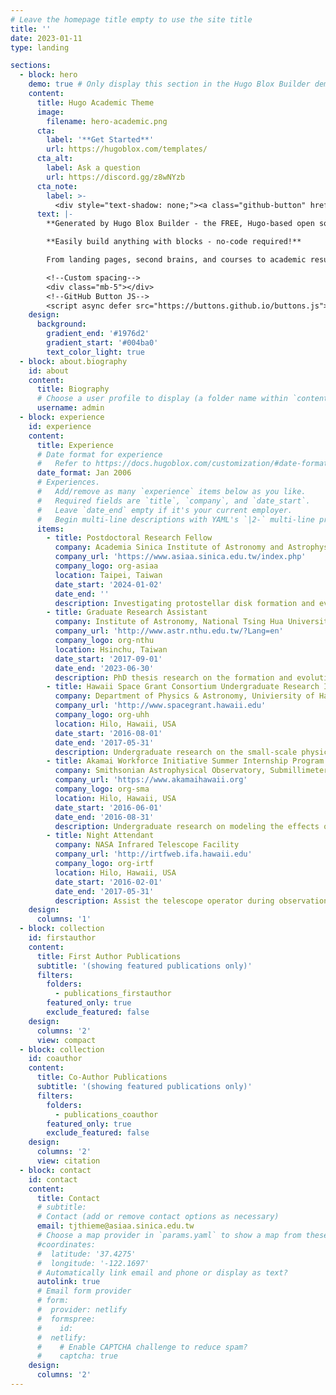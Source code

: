 ```yaml
---
# Leave the homepage title empty to use the site title
title: ''
date: 2023-01-11
type: landing

sections:
  - block: hero
    demo: true # Only display this section in the Hugo Blox Builder demo site
    content:
      title: Hugo Academic Theme
      image:
        filename: hero-academic.png
      cta:
        label: '**Get Started**'
        url: https://hugoblox.com/templates/
      cta_alt:
        label: Ask a question
        url: https://discord.gg/z8wNYzb
      cta_note:
        label: >-
          <div style="text-shadow: none;"><a class="github-button" href="https://github.com/HugoBlox/hugo-blox-builder" data-icon="octicon-star" data-size="large" data-show-count="true" aria-label="Star">Star Hugo Blox Builder</a></div><div style="text-shadow: none;"><a class="github-button" href="https://github.com/HugoBlox/theme-academic-cv" data-icon="octicon-star" data-size="large" data-show-count="true" aria-label="Star">Star the Academic template</a></div>
      text: |-
        **Generated by Hugo Blox Builder - the FREE, Hugo-based open source website builder trusted by 500,000+ sites.**

        **Easily build anything with blocks - no-code required!**

        From landing pages, second brains, and courses to academic resumés, conferences, and tech blogs.

        <!--Custom spacing-->
        <div class="mb-5"></div>
        <!--GitHub Button JS-->
        <script async defer src="https://buttons.github.io/buttons.js"></script>
    design:
      background:
        gradient_end: '#1976d2'
        gradient_start: '#004ba0'
        text_color_light: true
  - block: about.biography
    id: about
    content:
      title: Biography
      # Choose a user profile to display (a folder name within `content/authors/`)
      username: admin
  - block: experience
    id: experience
    content:
      title: Experience
      # Date format for experience
      #   Refer to https://docs.hugoblox.com/customization/#date-format
      date_format: Jan 2006
      # Experiences.
      #   Add/remove as many `experience` items below as you like.
      #   Required fields are `title`, `company`, and `date_start`.
      #   Leave `date_end` empty if it's your current employer.
      #   Begin multi-line descriptions with YAML's `|2-` multi-line prefix.
      items:
        - title: Postdoctoral Research Fellow
          company: Academia Sinica Institute of Astronomy and Astrophysics
          company_url: 'https://www.asiaa.sinica.edu.tw/index.php'
          company_logo: org-asiaa
          location: Taipei, Taiwan
          date_start: '2024-01-02'
          date_end: ''
          description: Investigating protostellar disk formation and evolution. (Supervised by Dr. Hsi-Wei Yen)
        - title: Graduate Research Assistant
          company: Institute of Astronomy, National Tsing Hua University
          company_url: 'http://www.astr.nthu.edu.tw/?Lang=en'
          company_logo: org-nthu
          location: Hsinchu, Taiwan
          date_start: '2017-09-01'
          date_end: '2023-06-30'
          description: PhD thesis research on the formation and evolution of protostellar disks via Keplerian rotation, streamers, and non-ideal MHD. (Advised by Dr. Shih-Ping Lai)
        - title: Hawaii Space Grant Consortium Undergraduate Research Internship
          company: Department of Physics & Astronomy, Univiersity of Hawaii at Hilo
          company_url: 'http://www.spacegrant.hawaii.edu'
          company_logo: org-uhh
          location: Hilo, Hawaii, USA
          date_start: '2016-08-01'
          date_end: '2017-05-31'
          description: Undergraduate research on the small-scale physical properties of nebulae in nearby disk galaxies. (Advised by Dr. René Pierre Martin)
        - title: Akamai Workforce Initiative Summer Internship Program
          company: Smithsonian Astrophysical Observatory, Submillimeter Array
          company_url: 'https://www.akamaihawaii.org'
          company_logo: org-sma
          location: Hilo, Hawaii, USA
          date_start: '2016-06-01'
          date_end: '2016-08-31'
          description: Undergraduate research on modeling the effects of magnetic fields on gravitational collapse. (Advised by Dr. Ramprassad Rao)
        - title: Night Attendant
          company: NASA Infrared Telescope Facility
          company_url: 'http://irtfweb.ifa.hawaii.edu'
          company_logo: org-irtf
          location: Hilo, Hawaii, USA
          date_start: '2016-02-01'
          date_end: '2017-05-31'
          description: Assist the telescope operator during observations on Mauna Kea. 
    design:
      columns: '1'
  - block: collection
    id: firstauthor
    content:
      title: First Author Publications
      subtitle: '(showing featured publications only)'
      filters:
        folders:
          - publications_firstauthor
        featured_only: true
        exclude_featured: false
    design:
      columns: '2'
      view: compact
  - block: collection
    id: coauthor
    content:
      title: Co-Author Publications
      subtitle: '(showing featured publications only)'
      filters:
        folders:
          - publications_coauthor
        featured_only: true
        exclude_featured: false
    design:
      columns: '2'
      view: citation
  - block: contact
    id: contact
    content:
      title: Contact
      # subtitle:
      # Contact (add or remove contact options as necessary)
      email: tjthieme@asiaa.sinica.edu.tw
      # Choose a map provider in `params.yaml` to show a map from these coordinates
      #coordinates:
      #  latitude: '37.4275'
      #  longitude: '-122.1697'  
      # Automatically link email and phone or display as text?
      autolink: true
      # Email form provider
      # form:
      #  provider: netlify
      #  formspree:
      #    id:
      #  netlify:
      #    # Enable CAPTCHA challenge to reduce spam?
      #    captcha: true
    design:
      columns: '2'
---
```

